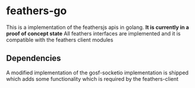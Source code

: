 # feathers-go
This is a implementation of the feathersjs apis in golang.
**It is currently in a proof of concept state**
All feathers interfaces are implemented and it is compatible with the feathers client modules

## Dependencies
A modified implementation of the gosf-socketio implementation is shipped which adds some functionality which is required by the feathers-client